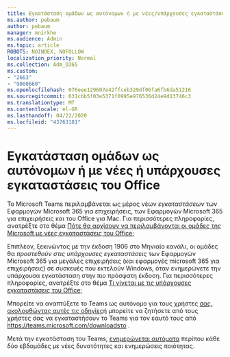 ```yaml
---
title: Εγκατάσταση ομάδων ως αυτόνομων ή με νέες/υπάρχουσες εγκαταστάσεις του Office
ms.author: pebaum
author: pebaum
manager: mnirkhe
ms.audience: Admin
ms.topic: article
ROBOTS: NOINDEX, NOFOLLOW
localization_priority: Normal
ms.collection: Adm_O365
ms.custom:
- "2663"
- "9000660"
ms.openlocfilehash: 076eee129607e42ffceb329df06fa6fb6da51216
ms.sourcegitcommit: 631cbb5f03e5371f0995e976536d24e9d13746c3
ms.translationtype: MT
ms.contentlocale: el-GR
ms.lasthandoff: 04/22/2020
ms.locfileid: "43763181"
---
```

# <a name="installing-teams-as-standalone-or-with-new-or-existing-office-installations"></a>Εγκατάσταση ομάδων ως αυτόνομων ή με νέες ή υπάρχουσες εγκαταστάσεις του Office

Το Microsoft Teams περιλαμβάνεται ως μέρος νέων *εγκαταστάσεων* των Εφαρμογών Microsoft 365 για επιχειρήσεις, των Εφαρμογών Microsoft 365 για επιχειρήσεις και του Office για Mac. Για περισσότερες πληροφορίες, ανατρέξτε στο θέμα [Πότε θα αρχίσουν να περιλαμβάνονται οι ομάδες της Microsoft με νέες εγκαταστάσεις του Office;](https://docs.microsoft.com/deployoffice/teams-install#when-will-microsoft-teams-start-being-included-with-new-installations-of-office-365-proplus)

Επιπλέον, ξεκινώντας με την έκδοση 1906 στο Μηνιαίο κανάλι, οι ομάδες θα *προστεθούν στις υπάρχουσες εγκαταστάσεις* των Εφαρμογών Microsoft 365 για μεγάλες επιχειρήσεις (και εφαρμογές microsoft 365 για επιχειρήσεις) σε συσκευές που εκτελούν Windows, όταν ενημερώνετε την υπάρχουσα εγκατάσταση στην πιο πρόσφατη έκδοση. Για περισσότερες πληροφορίες, ανατρέξτε στο θέμα [Τι γίνεται με τις υπάρχουσες εγκαταστάσεις του Office;](https://docs.microsoft.com/deployoffice/teams-install#what-about-existing-installations-of-office-365-proplus)

Μπορείτε να αναπτύξετε το Teams ως αυτόνομο για τους χρήστες [σας, ακολουθώντας αυτές τις οδηγίες](https://docs.microsoft.com/MicrosoftTeams/msi-deployment)ή μπορείτε να ζητήσετε από τους χρήστες σας να εγκαταστήσουν το Teams για τον εαυτό τους από https://teams.microsoft.com/downloadsτο .

Μετά την εγκατάσταση του Teams, [ενημερώνεται αυτόματα](https://docs.microsoft.com/deployoffice/teams-install#feature-and-quality-updates-for-microsoft-teams) περίπου κάθε δύο εβδομάδες με νέες δυνατότητες και ενημερώσεις ποιότητας. 

